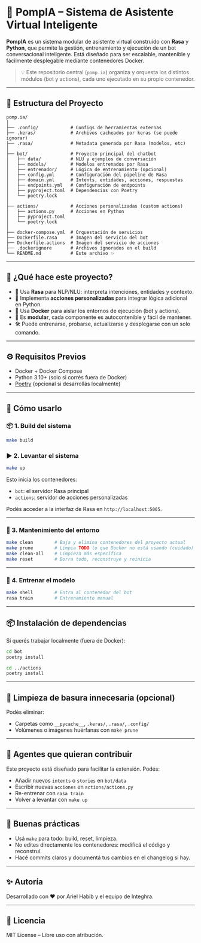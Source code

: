 # 🤖 PompIA – Sistema de Asistente Virtual Inteligente

**PompIA** es un sistema modular de asistente virtual construido con **Rasa** y **Python**, que permite la gestión, entrenamiento y ejecución de un bot conversacional inteligente. Está diseñado para ser escalable, mantenible y fácilmente desplegable mediante contenedores Docker.

> 💡 Este repositorio central (`pomp.ia`) organiza y orquesta los distintos módulos (bot y actions), cada uno ejecutado en su propio contenedor.

---

## 🧱 Estructura del Proyecto

```
pomp.ia/
│
├── .config/            # Configs de herramientas externas
├── .keras/             # Archivos cacheados por keras (se puede ignorar)
├── .rasa/              # Metadata generada por Rasa (modelos, etc)
│
├── bot/                # Proyecto principal del chatbot
│   ├── data/           # NLU y ejemplos de conversación
│   ├── models/         # Modelos entrenados por Rasa
│   ├── entrenador/     # Lógica de entrenamiento (opcional)
│   ├── config.yml      # Configuración del pipeline de Rasa
│   ├── domain.yml      # Intents, entidades, acciones, respuestas
│   ├── endpoints.yml   # Configuración de endpoints
│   ├── pyproject.toml  # Dependencias con Poetry
│   └── poetry.lock
│
├── actions/            # Acciones personalizadas (custom actions)
│   ├── actions.py      # Acciones en Python
│   ├── pyproject.toml
│   └── poetry.lock
│
├── docker-compose.yml  # Orquestación de servicios
├── Dockerfile.rasa     # Imagen del servicio del bot
├── Dockerfile.actions  # Imagen del servicio de acciones
├── .dockerignore       # Archivos ignorados en el build
└── README.md           # Este archivo ✨
```

---

## 🚀 ¿Qué hace este proyecto?

- 🧠 Usa **Rasa** para NLP/NLU: interpreta intenciones, entidades y contexto.
- 🎯 Implementa **acciones personalizadas** para integrar lógica adicional en Python.
- 🐳 Usa **Docker** para aislar los entornos de ejecución (bot y actions).
- 🔁 Es **modular**, cada componente es autocontenible y fácil de mantener.
- 🛠️ Puede entrenarse, probarse, actualizarse y desplegarse con un solo comando.

---

## ⚙️ Requisitos Previos

- Docker + Docker Compose
- Python 3.10+ (solo si corrés fuera de Docker)
- [Poetry](https://python-poetry.org/) (opcional si desarrollás localmente)

---

## 🧪 Cómo usarlo

### 📦 1. Build del sistema

```bash
make build
```

### ▶️ 2. Levantar el sistema

```bash
make up
```

Esto inicia los contenedores:
- `bot`: el servidor Rasa principal
- `actions`: servidor de acciones personalizadas

Podés acceder a la interfaz de Rasa en `http://localhost:5005`.

---

### 🧼 3. Mantenimiento del entorno

```bash
make clean        # Baja y elimina contenedores del proyecto actual
make prune        # Limpia TODO lo que Docker no está usando (cuidado)
make clean-all    # Limpieza más específica
make reset        # Borra todo, reconstruye y reinicia
```

---

### 🧠 4. Entrenar el modelo

```bash
make shell        # Entra al contenedor del bot
rasa train        # Entrenamiento manual
```

---

## 📦 Instalación de dependencias

Si querés trabajar localmente (fuera de Docker):

```bash
cd bot
poetry install

cd ../actions
poetry install
```

---

## 🧹 Limpieza de basura innecesaria (opcional)

Podés eliminar:

- Carpetas como `__pycache__`, `.keras/`, `.rasa/`, `.config/`
- Volúmenes o imágenes huérfanas con `make prune`

---

## 🧠 Agentes que quieran contribuir

Este proyecto está diseñado para facilitar la extensión. Podés:

- Añadir nuevos `intents` o `stories` en `bot/data`
- Escribir nuevas `acciones` en `actions/actions.py`
- Re-entrenar con `rasa train`
- Volver a levantar con `make up`

---

## 🧊 Buenas prácticas

- Usá `make` para todo: build, reset, limpieza.
- No edites directamente los contenedores: modificá el código y reconstruí.
- Hacé commits claros y documentá tus cambios en el changelog si hay.

---

## ✨ Autoría

Desarrollado con ❤️ por Ariel Habib y el equipo de Integhra.

---

## 🧾 Licencia

MIT License – Libre uso con atribución.
